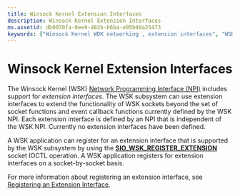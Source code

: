 ```yaml
---
title: Winsock Kernel Extension Interfaces
description: Winsock Kernel Extension Interfaces
ms.assetid: db0030fa-0ee9-482b-b6ba-e95b40a25473
keywords: ["Winsock Kernel WDK networking , extension interfaces", "WSK WDK networking , extension interfaces", "extension interfaces WDK Winsock Kernel"]
---
```


# Winsock Kernel Extension Interfaces


The Winsock Kernel (WSK) [Network Programming Interface (NPI)](network-programming-interface.md) includes support for *extension interfaces*. The WSK subsystem can use extension interfaces to extend the functionality of WSK sockets beyond the set of socket functions and event callback functions currently defined by the WSK NPI. Each extension interface is defined by an NPI that is independent of the WSK NPI. Currently no extension interfaces have been defined.

A WSK application can register for an extension interface that is supported by the WSK subsystem by using the [**SIO\_WSK\_REGISTER\_EXTENSION**](https://msdn.microsoft.com/library/windows/hardware/ff570819) socket IOCTL operation. A WSK application registers for extension interfaces on a socket-by-socket basis.

For more information about registering an extension interface, see [Registering an Extension Interface](registering-an-extension-interface.md).

 

 





